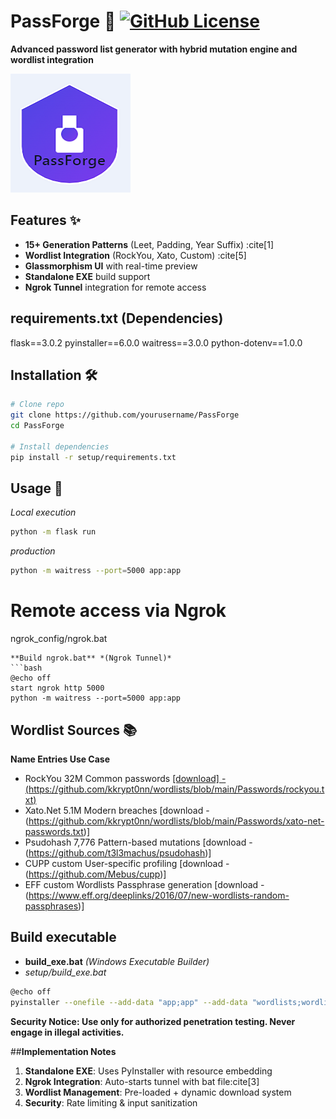 # PassForge 🔐 [![GitHub License](https://img.shields.io/badge/license-MIT-blue.svg)](LICENSE)

**Advanced password list generator with hybrid mutation engine and wordlist integration**

![PassForge Demo](logo_password.png)

## Features ✨
- **15+ Generation Patterns** (Leet, Padding, Year Suffix) :cite[1]
- **Wordlist Integration** (RockYou, Xato, Custom) :cite[5]
- **Glassmorphism UI** with real-time preview
- **Standalone EXE** build support
- **Ngrok Tunnel** integration for remote access

## requirements.txt (Dependencies)

flask==3.0.2
pyinstaller==6.0.0
waitress==3.0.0
python-dotenv==1.0.0

## Installation 🛠️
```bash
# Clone repo
git clone https://github.com/yourusername/PassForge
cd PassForge

# Install dependencies
pip install -r setup/requirements.txt
```

## Usage 🚀 
*Local execution*
```bash
python -m flask run
```
*production*
```bash
python -m waitress --port=5000 app:app
```

# Remote access via Ngrok
ngrok_config/ngrok.bat
```
**Build ngrok.bat** *(Ngrok Tunnel)*
```bash
@echo off
start ngrok http 5000
python -m waitress --port=5000 app:app
```
## Wordlist Sources 📚

**Name	Entries	Use Case**
+ RockYou	32M	Common passwords [[download] - (https://github.com/kkrypt0nn/wordlists/blob/main/Passwords/rockyou.txt)](https://github.com/kkrypt0nn/wordlists/blob/main/Passwords/rockyou.txt)
+ Xato.Net 5.1M	Modern breaches [download - (https://github.com/kkrypt0nn/wordlists/blob/main/Passwords/xato-net-passwords.txt)]
+ Psudohash 7,776	Pattern-based mutations	[download - (https://github.com/t3l3machus/psudohash)]
+ CUPP custom	User-specific profiling	[download - (https://github.com/Mebus/cupp)]
+ EFF custom Wordlists	Passphrase generation	[download - (https://www.eff.org/deeplinks/2016/07/new-wordlists-random-passphrases)]

## Build executable
- **build_exe.bat** *(Windows Executable Builder)*
- *setup/build_exe.bat*
```bash
@echo off
pyinstaller --onefile --add-data "app;app" --add-data "wordlists;wordlists" --name PassForge app/routes.py
```

**Security Notice: Use only for authorized penetration testing. Never engage in illegal activities.**

##**Implementation Notes**
1. **Standalone EXE**: Uses PyInstaller with resource embedding
2. **Ngrok Integration**: Auto-starts tunnel with bat file:cite[3]
3. **Wordlist Management**: Pre-loaded + dynamic download system
4. **Security**: Rate limiting & input sanitization

